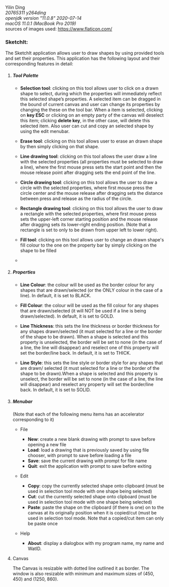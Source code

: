 Yilin Ding<br>*20765311 y264ding*<br>*openjdk version "11.0.8" 2020-07-14*<br>*macOS 11.0.1 (MacBook Pro 2019)*<br>sources of images used: https://www.flaticon.com/<br>

 ### SketchIt:

The SketchIt application allows user to draw shapes by using provided tools and set their properties. This application has the following layout and their corresponding features in detail:

1. ##### Tool Palette

   - **Selection tool**: clicking on this tool allows user to click on a drawn shape to select, during which the properties will immediately reflect this selected shape’s properties. A selected item can be dragged in the bound of current canvas and user can change its properties by changing the these on the tool bar. When a item is selected, clicking on **key ESC** or clicking on an empty party of the canvas will deselect this item; clicking **delete key**, in the other case, will delete this selected item. Also user can cut and copy an selected shape by using the edit menubar.
   - **Erase tool**: clicking on this tool allows user to erase an drawn shape by then simply clicking on that shape.
   - **Line drawing tool**: clicking on this tool allows the user draw a line with the selected properties (all properties must be selected to draw a line), where the first mouse press sets the start point and then the mouse release point after dragging sets the end point of the line.
   - **Circle drawing tool**: clicking on this tool allows the user to draw a circle with the selected properties, where first mouse press the circle center and the mouse release after dragging sets the distance between press and release as the radius of the circle.
   - **Rectangle drawing tool**: clicking on this tool allows the user to draw a rectangle with the selected properties, where first mouse press sets the upper-left corner starting position and the mouse release after dragging sets its lower-right ending position. (Note that a rectangle is set to only to be drawn from upper left to lower right).
   - **Fill tool**: clicking on this tool allows user to change an drawn shape's fill colour to the one on the property bar by simply clicking on the shape to be filled

   - 

2. ##### Properties

   - **Line Colour**: the colour will be used as the border colour for any shapes that are drawn/selected (or the ONLY colour in the case of a line). In default, it is set to BLACK.

   - **Fill Colour**: the colour will be used as the fill colour for any shapes that are drawn/selected (it will NOT be used if a line is being drawn/selected). In default, it is set to GOLD.

   - **Line Thickness**: this sets the line thickness or border thickness for any shapes drawn/selected (it must selected for a line or the border of the shape to be drawn). When a shape is selected and this property is unselected, the border will be set to none (in the case of a line, the line will disappear) and reselect one of this property will set the border/line back. In default, it is set to THICK.

   - **Line Style**: this sets the line style or border style for any shapes that are drawn/ selected (it must selected for a line or the border of the shape to be drawn).When a shape is selected and this property is unselect, the border will be set to none (in the case of a line, the line will disappear) and reselect any property will set the border/line back. In default, it is set to SOLID.

     

3. ##### Menubar

   (Note that each of the following menu items has an accelerator corresponding to it)

   - File

     - **New**: create a new blank drawing with prompt to save before opening a new file
     - **Load**: load a drawing that is previously saved by using file chooser, with prompt to save before loading a file
     - **Save**: save the current drawing with prompt for file name
     - **Quit**: exit the application with prompt to save before exiting

   - Edit

     - **Copy**: copy the currently selected shape onto clipboard (must be used in selection tool mode with one shape being selected)
     - **Cut**: cut the currently selected shape onto clipboard (must be used in selection tool mode with one shape being selected)
     - **Paste**: paste the shape on the clipboard (if there is one) on to the canvas at its originally position when it is copied/cut (must be used in selection tool mode. Note that a copied/cut item can only be paste once

   - Help

     - **About**: display a dialogbox with my program name, my name and WatID.

     

4. Canvas

   The Canvas is resizable with dotted line outlined it as border. The window is also resizable with minimum and maximum sizes of (450, 450) and (1250, 860).

   
